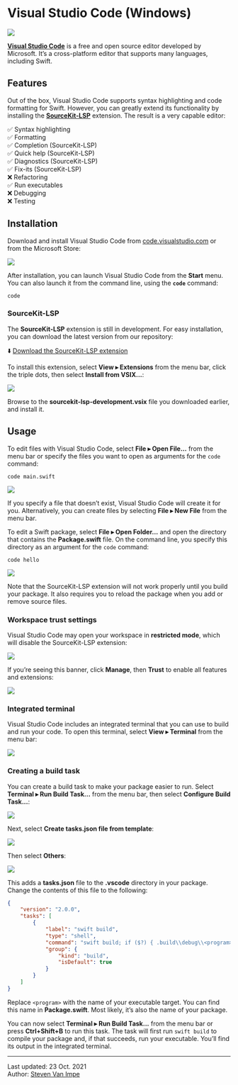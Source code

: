 # Visual Studio Code (Windows)

![](vscode.png)

[**Visual Studio Code**](https://code.visualstudio.com) is a free and open source editor developed by Microsoft. It’s a cross-platform editor that supports many languages, including Swift.

## Features

Out of the box, Visual Studio Code supports syntax highlighting and code formatting for Swift. However, you can greatly extend its functionality by installing the [**SourceKit-LSP**](https://github.com/apple/sourcekit-lsp) extension. The result is a very capable editor:

✅ Syntax highlighting \
✅ Formatting \
✅ Completion (SourceKit-LSP) \
✅ Quick help (SourceKit-LSP) \
✅ Diagnostics (SourceKit-LSP) \
✅ Fix-its (SourceKit-LSP) \
❌ Refactoring \
✅ Run executables \
❌ Debugging \
❌ Testing

## Installation

Download and install Visual Studio Code from [code.visualstudio.com](https://code.visualstudio.com) or from the Microsoft Store:

![](store.png)

After installation, you can launch Visual Studio Code from the **Start** menu. You can also launch it from the command line, using the **`code`** command:

```
code
```

### SourceKit-LSP

The **SourceKit-LSP** extension is still in development. For easy installation, you can download the latest version from our repository:

⬇️ [Download the SourceKit-LSP extension](../../downloads/sourcekit-lsp-development.vsix)

To install this extension, select **View ▸ Extensions** from the menu bar, click the triple dots, then select **Install from VSIX...**:

![](install-extension.png)

Browse to the **sourcekit-lsp-development.vsix** file you downloaded earlier, and install it.

## Usage

To edit files with Visual Studio Code, select **File ▸ Open File...** from the menu bar or specify the files you want to open as arguments for the `code` command:

```
code main.swift
```

![](open-file.png)

If you specify a file that doesn’t exist, Visual Studio Code will create it for you. Alternatively, you can create files by selecting **File ▸ New File** from the menu bar.

To edit a Swift package, select **File ▸ Open Folder...** and open the directory that contains the **Package.swift** file. On the command line, you specify this directory as an argument for the `code` command:

```
code hello
```

![](open-package.png)

Note that the SourceKit-LSP extension will not work properly until you build your package. It also requires you to reload the package when you add or remove source files.

### Workspace trust settings

Visual Studio Code may open your workspace in **restricted mode**, which will disable the SourceKit-LSP extension:

![](restricted-mode-banner.png)

If you’re seeing this banner, click **Manage**, then **Trust** to enable all features and extensions:

![](workspace-trust-settings.png)

### Integrated terminal

Visual Studio Code includes an integrated terminal that you can use to build and run your code. To open this terminal, select **View ▸ Terminal** from the menu bar:

![](terminal.png)

### Creating a build task

You can create a build task to make your package easier to run. Select **Terminal ▸ Run Build Task...** from the menu bar, then select **Configure Build Task...**:

![](task1.png)

Next, select **Create tasks.json file from template**:

![](task2.png)

Then select **Others**:

![](task3.png)

This adds a **tasks.json** file to the **.vscode** directory in your package. Change the contents of this file to the following:

```json
{
    "version": "2.0.0",
    "tasks": [
        {
            "label": "swift build",
            "type": "shell",
            "command": "swift build; if ($?) { .build\\debug\\<program>.exe }",
            "group": {
                "kind": "build",
                "isDefault": true
            }
        }
    ]
}
```

Replace `<program>` with the name of your executable target. You can find this name in **Package.swift**. Most likely, it’s also the name of your package.

You can now select **Terminal ▸ Run Build Task...** from the menu bar or press **Ctrl+Shift+B** to run this task. The task will first run `swift build` to compile your package and, if that succeeds, run your executable. You’ll find its output in the integrated terminal.

---

Last updated: 23 Oct. 2021 \
Author: [Steven Van Impe](https://github.com/svanimpe)
